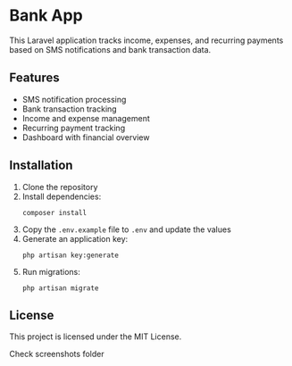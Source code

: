 # Bank App

This Laravel application tracks income, expenses, and recurring payments based on SMS notifications and bank transaction data.

## Features

- SMS notification processing
- Bank transaction tracking
- Income and expense management
- Recurring payment tracking
- Dashboard with financial overview

## Installation

1. Clone the repository
2. Install dependencies:
   ```
   composer install
   ```
3. Copy the `.env.example` file to `.env` and update the values
4. Generate an application key:
   ```
   php artisan key:generate
   ```
5. Run migrations:
   ```
   php artisan migrate
   ```

## License

This project is licensed under the MIT License.

Check screenshots folder

